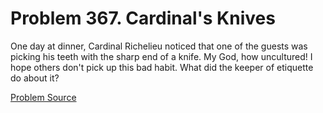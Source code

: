 # Problem 367. Cardinal's Knives 

One day at dinner, Cardinal Richelieu noticed that one of the guests was picking his teeth with the sharp end of a knife. My God, how uncultured! I hope others don't pick up this bad habit. What did the keeper of etiquette do about it?

[Problem Source](https://www.trizland.ru/tasks/1340/)